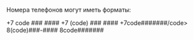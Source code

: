 Номера телефонов могут иметь форматы:

+7 code ### ####
+7 (code) ### ####
+7code#######/code>
8(code)###-####
8code#######